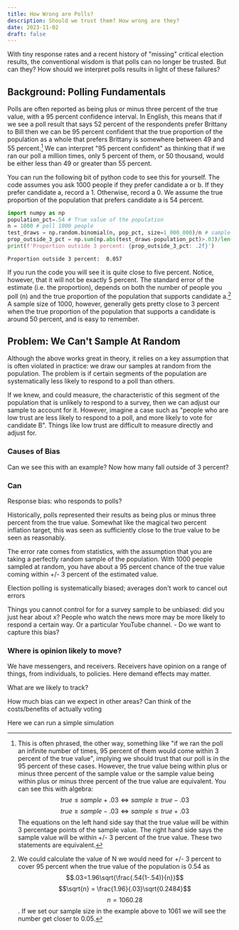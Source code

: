 ```yaml
---
title: How Wrong are Polls?
description: Should we trust them? How wrong are they?
date: 2023-11-02
draft: false
---
```


With tiny response rates and a recent history of "missing" critical election results, the conventional wisdom is that polls can no longer be trusted. But can they? How should we interpret polls results in light of these failures?

## Background: Polling Fundamentals

Polls are often reported as being plus or minus three percent of the true value, with a 95 percent confidence interval. In English, this means that if we see a poll result that says 52 percent of the respondents prefer Brittany to Bill then we can be 95 percent confident that the true proportion of the population as a whole that prefers Brittany is somewhere between 49 and 55 percent.[^1] We can interpret "95 percent confident" as thinking that if we ran our poll a million times, only 5 percent of them, or 50 thousand, would be either less than 49 or greater than 55 percent.

You can run the following bit of python code to see this for yourself. The code assumes you ask 1000 people if they prefer candidate a or b. If they prefer candidate a, record a 1. Otherwise, record a 0. We assume the true proportion of the population that prefers candidate a is 54 percent.

```python
import numpy as np
population_pct=.54 # True value of the population
n = 1000 # poll 1000 people
test_draws = np.random.binomial(n, pop_pct, size=1_000_000)/n # sample from a binomial distribution
prop_outside_3_pct = np.sum(np.abs(test_draws-population_pct)>.03)/len(test_draws) # how many are outside 3%?
print(f'Proportion outside 3 percent: {prop_outside_3_pct: .2f}')
```
```text
Proportion outside 3 percent:  0.057
```

If you run the code you will see it is quite close to five percent. Notice, however, that it will not be exactly 5 percent. The standard error of the estimate (i.e. the proportion), depends on both the number of people you poll (n) and the true proportion of the population that supports candidate a.[^2] A sample size of 1000, however, generally gets pretty close to 3 percent when the true proportion of the population that supports a candidate is around 50 percent, and is easy to remember.

## Problem: We Can't Sample At Random

Although the above works great in theory, it relies on a key assumption that is often violated in practice: we draw our samples at random from the population. The problem is if certain segments of the population are systematically less likely to respond to a poll than others. 

If we knew, and could measure, the characteristic of this segment of the population that is unlikely to respond to a survey, then we can adjust our sample to account for it. However, imagine a case such as "people who are low trust are less likely to respond to a poll, and more likely to vote for candidate B". Things like low trust are difficult to measure directly and adjust for.

### Causes of Bias

Can we see this with an example? Now how many fall outside of 3 percent?

### Can 

Response bias: who responds to polls?

Historically, polls represented their results as being plus or minus three percent from the true value. Somewhat like the magical two percent inflation target, this was seen as sufficiently close to the true value to be seen as reasonably. 

The error rate comes from statistics, with the assumption that you are taking a perfectly random sample of the population. With 1000 people sampled at random, you have about a 95 percent chance of the true value coming within +/- 3 percent of the estimated value.

Election polling is systematically biased; averages don't work to cancel out errors

Things you cannot control for for a survey sample to be unbiased: did you just hear about x? People who watch the news more may be more likely to respond a certain way. Or a particular YouTube channel.
    - Do we want to capture this bias?

### Where is opinion likely to move?

We have messengers, and receivers. Receivers have opinion on a range of things, from individuals, to policies. Here demand effects may matter.

What are we likely to track?

How much bias can we expect in other areas? Can think of the costs/benefits of actually voting

Here we can run a simple simulation


[^1]: This is often phrased, the other way, something like "if we ran the poll an infinite number of times, 95 percent of them would come within 3 percent of the true value", implying we should trust that our poll is in the 95 percent of these cases. However, the true value being within plus or minus three percent of the sample value or the sample value being within plus or minus three percent of the true value are equivalent. You can see this with algebra: $$true \leq sample + .03 \iff sample \geq true - .03$$ $$true \geq sample - .03 \iff sample \leq true + .03 $$ The equations on the left hand side say that the true value will be within 3 percentage points of the sample value. The right hand side says the sample value will be within +/- 3 percent of the true value. These two statements are equivalent.

[^2]: We could calculate the value of N we would need for +/- 3 percent to cover 95 percent when the true value of the population is 0.54 as $$.03=1.96\sqrt{\frac{.54(1-.54)}{n}}$$ $$\sqrt{n} = \frac{1.96}{.03}\sqrt{0.2484}$$ $$ n = 1060.28 $$. If we set our sample size in the example above to 1061 we will see the number get closer to 0.05.